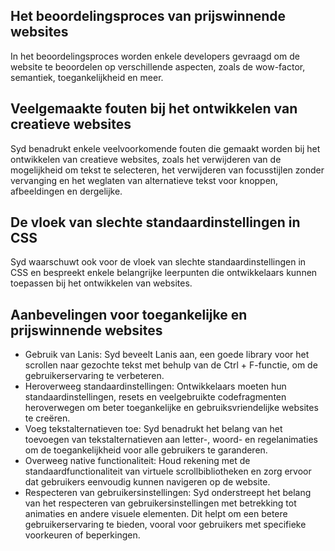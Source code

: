 ## Het beoordelingsproces van prijswinnende websites
In het beoordelingsproces worden enkele developers gevraagd om de website te beoordelen op verschillende aspecten, zoals de wow-factor, semantiek, toegankelijkheid en meer.

## Veelgemaakte fouten bij het ontwikkelen van creatieve websites
Syd benadrukt enkele veelvoorkomende fouten die gemaakt worden bij het ontwikkelen van creatieve websites, zoals het verwijderen van de mogelijkheid om tekst te selecteren, het verwijderen van focusstijlen zonder vervanging en het weglaten van alternatieve tekst voor knoppen, afbeeldingen en dergelijke.

## De vloek van slechte standaardinstellingen in CSS
Syd waarschuwt ook voor de vloek van slechte standaardinstellingen in CSS en bespreekt enkele belangrijke leerpunten die ontwikkelaars kunnen toepassen bij het ontwikkelen van websites.

## Aanbevelingen voor toegankelijke en prijswinnende websites
- Gebruik van Lanis: Syd beveelt Lanis aan, een goede library voor het scrollen naar gezochte tekst met behulp van de Ctrl + F-functie, om de gebruikerservaring te verbeteren.
- Heroverweeg standaardinstellingen: Ontwikkelaars moeten hun standaardinstellingen, resets en veelgebruikte codefragmenten heroverwegen om beter toegankelijke en gebruiksvriendelijke websites te creëren.
- Voeg tekstalternatieven toe: Syd benadrukt het belang van het toevoegen van tekstalternatieven aan letter-, woord- en regelanimaties om de toegankelijkheid voor alle gebruikers te garanderen.
- Overweeg native functionaliteit: Houd rekening met de standaardfunctionaliteit van virtuele scrollbibliotheken en zorg ervoor dat gebruikers eenvoudig kunnen navigeren op de website.
- Respecteren van gebruikersinstellingen: Syd onderstreept het belang van het respecteren van gebruikersinstellingen met betrekking tot animaties en andere visuele elementen. Dit helpt om een betere gebruikerservaring te bieden, vooral voor gebruikers met specifieke voorkeuren of beperkingen.
